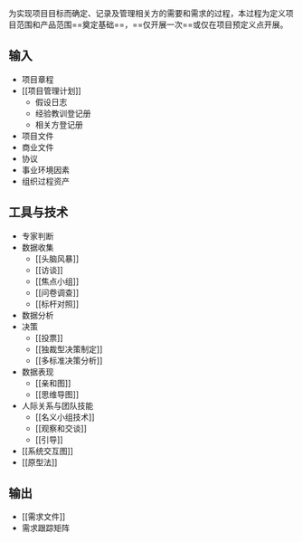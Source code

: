 为实现项目目标而确定、记录及管理相关方的需要和需求的过程，本过程为定义项目范围和产品范围==奠定基础==，==仅开展一次==或仅在项目预定义点开展。

## 输入
+ 项目章程
+ [[项目管理计划]]
	+ 假设日志
	+ 经验教训登记册
	+ 相关方登记册
+ 项目文件
+ 商业文件
+ 协议
+ 事业环境因素
+ 组织过程资产

## 工具与技术
+ 专家判断
+ 数据收集
	+ [[头脑风暴]]
	+ [[访谈]]
	+ [[焦点小组]]
	+ [[问卷调查]]
	+ [[标杆对照]]
+ 数据分析
+ 决策
	+ [[投票]]
	+ [[独裁型决策制定]]
	+ [[多标准决策分析]]
+ 数据表现
	+ [[亲和图]]
	+ [[思维导图]]
+ 人际关系与团队技能
	+ [[名义小组技术]]
	+ [[观察和交谈]]
	+ [[引导]]
+ [[系统交互图]]
+ [[原型法]]

## 输出
+ [[需求文件]]
+ 需求跟踪矩阵